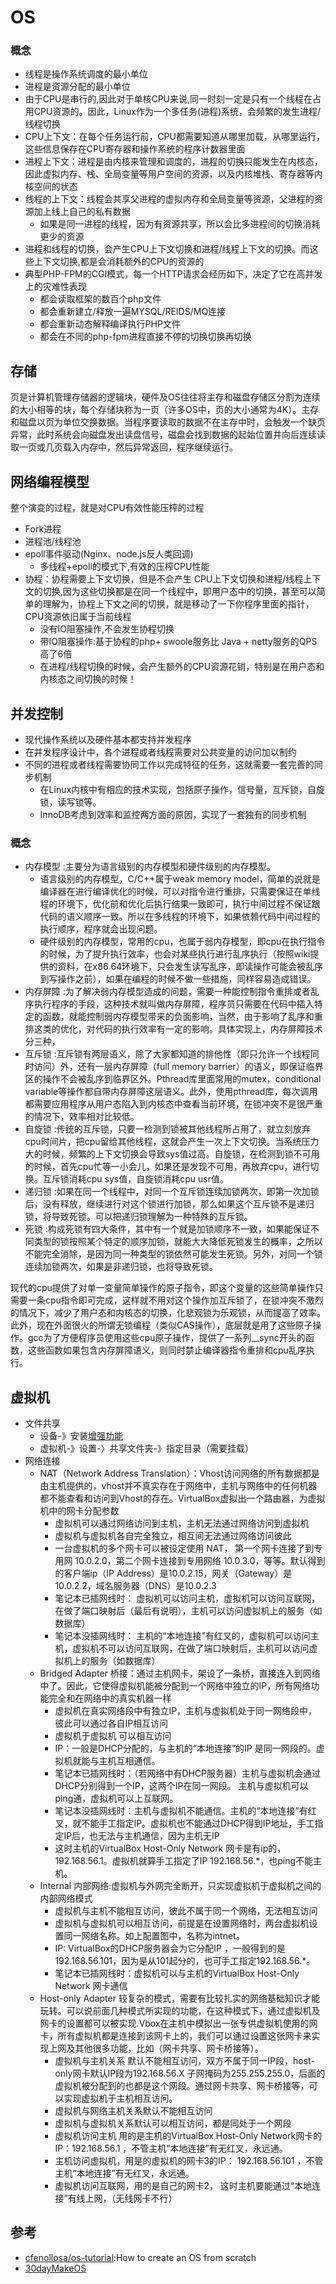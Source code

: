 # OS

### 概念

* 线程是操作系统调度的最小单位
* 进程是资源分配的最小单位
* 由于CPU是串行的,因此对于单核CPU来说,同一时刻一定是只有一个线程在占用CPU资源的。因此，Linux作为一个多任务(进程)系统，会频繁的发生进程/线程切换
* CPU上下文：在每个任务运行前，CPU都需要知道从哪里加载，从哪里运行，这些信息保存在CPU寄存器和操作系统的程序计数器里面
* 进程上下文：进程是由内核来管理和调度的，进程的切换只能发生在内核态，因此虚拟内存、栈、全局变量等用户空间的资源，以及内核堆栈、寄存器等内核空间的状态
* 线程的上下文：线程会共享父进程的虚拟内存和全局变量等资源，父进程的资源加上线上自己的私有数据
    - 如果是同一进程的线程，因为有资源共享，所以会比多进程间的切换消耗更少的资源
* 进程和线程的切换，会产生CPU上下文切换和进程/线程上下文的切换。而这些上下文切换,都是会消耗额外的CPU的资源的
* 典型PHP-FPM的CGI模式，每一个HTTP请求会经历如下，决定了它在高并发上的灾难性表现
    - 都会读取框架的数百个php文件
    - 都会重新建立/释放一遍MYSQL/REIDS/MQ连接
    - 都会重新动态解释编译执行PHP文件
    - 都会在不同的php-fpm进程直接不停的切换切换再切换

## 存储

页是计算机管理存储器的逻辑块，硬件及OS往往将主存和磁盘存储区分割为连续的大小相等的块，每个存储块称为一页（许多OS中，页的大小通常为4K）。主存和磁盘以页为单位交换数据。当程序要读取的数据不在主存中时，会触发一个缺页异常，此时系统会向磁盘发出读盘信号，磁盘会找到数据的起始位置并向后连续读取一页或几页载入内存中，然后异常返回，程序继续运行。

## 网络编程模型

整个演变的过程，就是对CPU有效性能压榨的过程

* Fork进程
* 进程池/线程池
* epoll事件驱动(Nginx、node.js反人类回调)
    - 多线程+epoll的模式下,有效的压榨CPU性能
* 协程：协程需要上下文切换，但是不会产生 CPU上下文切换和进程/线程上下文的切换,因为这些切换都是在同一个线程中，即用户态中的切换，甚至可以简单的理解为，协程上下文之间的切换，就是移动了一下你程序里面的指针，CPU资源依旧属于当前线程
    - 没有IO阻塞操作,不会发生协程切换
    - 带IO阻塞操作:基于协程的php+ swoole服务比 Java + netty服务的QPS高了6倍
    - 在进程/线程切换的时候，会产生额外的CPU资源花销，特别是在用户态和内核态之间切换的时候！

## 并发控制

* 现代操作系统以及硬件基本都支持并发程序
* 在并发程序设计中，各个进程或者线程需要对公共变量的访问加以制约
* 不同的进程或者线程需要协同工作以完成特征的任务，这就需要一套完善的同步机制
    - 在Linux内核中有相应的技术实现，包括原子操作，信号量，互斥锁，自旋锁，读写锁等。
    - InnoDB考虑到效率和监控两方面的原因，实现了一套独有的同步机制

### 概念

* 内存模型 :主要分为语言级别的内存模型和硬件级别的内存模型。
    - 语言级别的内存模型，C/C++属于weak memory model，简单的说就是编译器在进行编译优化的时候，可以对指令进行重排，只需要保证在单线程的环境下，优化前和优化后执行结果一致即可，执行中间过程不保证跟代码的语义顺序一致。所以在多线程的环境下，如果依赖代码中间过程的执行顺序，程序就会出现问题。
    - 硬件级别的内存模型，常用的cpu，也属于弱内存模型，即cpu在执行指令的时候，为了提升执行效率，也会对某些执行进行乱序执行（按照wiki提供的资料，在x86 64环境下，只会发生读写乱序，即读操作可能会被乱序到写操作之前），如果在编程的时候不做一些措施，同样容易造成错误。
* 内存屏障 :为了解决弱内存模型造成的问题，需要一种能控制指令重排或者乱序执行程序的手段，这种技术就叫做内存屏障，程序员只需要在代码中插入特定的函数，就能控制弱内存模型带来的负面影响，当然，由于影响了乱序和重排这类的优化，对代码的执行效率有一定的影响。具体实现上，内存屏障技术分三种，
* 互斥锁 :互斥锁有两层语义，除了大家都知道的排他性（即只允许一个线程同时访问）外，还有一层内存屏障（full memory barrier）的语义，即保证临界区的操作不会被乱序到临界区外。Pthread库里面常用的mutex，conditional variable等操作都自带内存屏障这层语义。此外，使用pthread库，每次调用都需要应用程序从用户态陷入到内核态中查看当前环境，在锁冲突不是很严重的情况下，效率相对比较低。
* 自旋锁 :传统的互斥锁，只要一检测到锁被其他线程所占用了，就立刻放弃cpu时间片，把cpu留给其他线程，这就会产生一次上下文切换。当系统压力大的时候，频繁的上下文切换会导致sys值过高。自旋锁，在检测到锁不可用的时候，首先cpu忙等一小会儿，如果还是发现不可用，再放弃cpu，进行切换。互斥锁消耗cpu sys值，自旋锁消耗cpu usr值。
* 递归锁 :如果在同一个线程中，对同一个互斥锁连续加锁两次，即第一次加锁后，没有释放，继续进行对这个锁进行加锁，那么如果这个互斥锁不是递归锁，将导致死锁。可以把递归锁理解为一种特殊的互斥锁。
* 死锁 :构成死锁有四大条件，其中有一个就是加锁顺序不一致，如果能保证不同类型的锁按照某个特定的顺序加锁，就能大大降低死锁发生的概率，之所以不能完全消除，是因为同一种类型的锁依然可能发生死锁。另外，对同一个锁连续加锁两次，如果是非递归锁，也将导致死锁。

现代的cpu提供了对单一变量简单操作的原子指令，即这个变量的这些简单操作只需要一条cpu指令即可完成，这样就不用对这个操作加互斥锁了，在锁冲突不激烈的情况下，减少了用户态和内核态的切换，化悲观锁为乐观锁，从而提高了效率。此外，现在外面很火的所谓无锁编程（类似CAS操作），底层就是用了这些原子操作。gcc为了方便程序员使用这些cpu原子操作，提供了一系列__sync开头的函数，这些函数如果包含内存屏障语义，则同时禁止编译器指令重排和cpu乱序执行。

## 虚拟机

* 文件共享
    - 设备-》安装[增强功能](http://download.virtualbox.org/virtualbox/5.0.0/)
    - 虚拟机-》设置-〉共享文件夹-》指定目录（需要挂载）
* 网络连接
    - NAT（Network Address Translation）：Vhost访问网络的所有数据都是由主机提供的，vhost并不真实存在于网络中，主机与网络中的任何机器都不能查看和访问到Vhost的存在。VirtualBox虚拟出一个路由器，为虚拟机中的网卡分配参数
        + 虚拟机可以通过网络访问到主机，主机无法通过网络访问到虚拟机
        + 虚拟机与虚拟机各自完全独立，相互间无法通过网络访问彼此
        + 一台虚拟机的多个网卡可以被设定使用 NAT， 第一个网卡连接了到专用网 10.0.2.0，第二个网卡连接到专用网络 10.0.3.0，等等。默认得到的客户端ip（IP Address）是10.0.2.15，网关（Gateway）是10.0.2.2，域名服务器（DNS）是10.0.2.3
        + 笔记本已插网线时： 虚拟机可以访问主机，虚拟机可以访问互联网，在做了端口映射后（最后有说明），主机可以访问虚拟机上的服务（如数据库）
        + 笔记本没插网线时： 主机的“本地连接”有红叉的，虚拟机可以访问主机，虚拟机不可以访问互联网，在做了端口映射后，主机可以访问虚拟机上的服务（如数据库）
    - Bridged Adapter 桥接：通过主机网卡，架设了一条桥，直接连入到网络中了。因此，它使得虚拟机能被分配到一个网络中独立的IP，所有网络功能完全和在网络中的真实机器一样
        + 虚拟机在真实网络段中有独立IP，主机与虚拟机处于同一网络段中，彼此可以通过各自IP相互访问
        + 虚拟机于虚拟机 可以相互访问
        + IP：一般是DHCP分配的，与主机的“本地连接”的IP 是同一网段的。虚拟机就能与主机互相通信。
        + 笔记本已插网线时：（若网络中有DHCP服务器）主机与虚拟机会通过DHCP分别得到一个IP，这两个IP在同一网段。 主机与虚拟机可以ping通，虚拟机可以上互联网。
        + 笔记本没插网线时：主机与虚拟机不能通信。主机的“本地连接”有红叉，就不能手工指定IP。虚拟机也不能通过DHCP得到IP地址，手工指定IP后，也无法与主机通信，因为主机无IP
        + 这时主机的VirtualBox Host-Only Network 网卡是有ip的，192.168.56.1。虚拟机就算手工指定了IP 192.168.56.*，也ping不能主机。
    - Internal 内部网络:虚拟机与外网完全断开，只实现虚拟机于虚拟机之间的内部网络模式
        + 虚拟机与主机不能相互访问，彼此不属于同一个网络，无法相互访问
        + 虚拟机与虚拟机可以相互访问，前提是在设置网络时，两台虚拟机设置同一网络名称。如上配置图中，名称为intnet。
        + IP: VirtualBox的DHCP服务器会为它分配IP ，一般得到的是192.168.56.101，因为是从101起分的，也可手工指定192.168.56.*。
        + 笔记本已插网线时：虚拟机可以与主机的VirtualBox Host-Only Network 网卡通信
    - Host-only Adapter 较复杂的模式，需要有比较扎实的网络基础知识才能玩转。可以说前面几种模式所实现的功能，在这种模式下，通过虚拟机及网卡的设置都可以被实现.Vbox在主机中模拟出一张专供虚拟机使用的网卡，所有虚拟机都是连接到该网卡上的，我们可以通过设置这张网卡来实现上网及其他很多功能，比如（网卡共享、网卡桥接等）。
        + 虚拟机与主机关系 默认不能相互访问，双方不属于同一IP段，host-only网卡默认IP段为192.168.56.X 子网掩码为255.255.255.0，后面的虚拟机被分配到的也都是这个网段。通过网卡共享、网卡桥接等，可以实现虚拟机于主机相互访问。 
        + 虚拟机与网络主机关系默认不能相互访问
        + 虚拟机与虚拟机关系默认可以相互访问，都是同处于一个网段
        + 虚拟机访问主机 用的是主机的VirtualBox Host-Only Network网卡的IP：192.168.56.1 ，不管主机“本地连接”有无红叉，永远通。
        + 主机访问虚拟机，用是的虚拟机的网卡3的IP： 192.168.56.101 ，不管主机“本地连接”有无红叉，永远通。
        + 虚拟机访问互联网，用的是自己的网卡2， 这时主机要能通过“本地连接”有线上网，（无线网卡不行）

## 参考

* [cfenollosa/os-tutorial](https://github.com/cfenollosa/os-tutorial):How to create an OS from scratch
* [30dayMakeOS](git@github.com:yourtion/30dayMakeOS.git)
